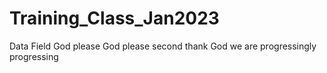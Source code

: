 # Training_Class_Jan2023
Data Field
God please
God please second
thank God
we are progressingly progressing
